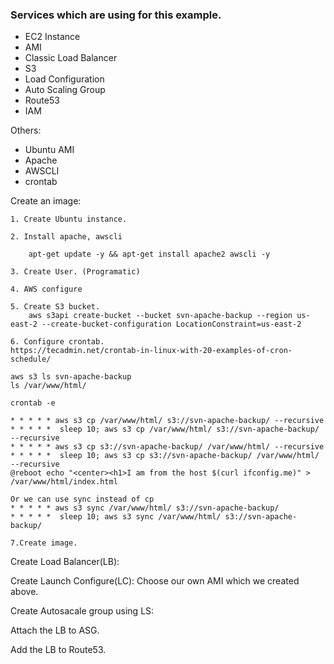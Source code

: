 ### Services which are using for this example.

* EC2 Instance
* AMI
* Classic Load Balancer
* S3
* Load Configuration
* Auto Scaling Group
* Route53
* IAM

Others:

* Ubuntu AMI
* Apache
* AWSCLI
* crontab

Create an image:

	1. Create Ubuntu instance.

	2. Install apache, awscli

		apt-get update -y && apt-get install apache2 awscli -y

	3. Create User. (Programatic)

	4. AWS configure

	5. Create S3 bucket.
		aws s3api create-bucket --bucket svn-apache-backup --region us-east-2 --create-bucket-configuration LocationConstraint=us-east-2

	6. Configure crontab.
	https://tecadmin.net/crontab-in-linux-with-20-examples-of-cron-schedule/

	aws s3 ls svn-apache-backup
	ls /var/www/html/

	crontab -e

	* * * * * aws s3 cp /var/www/html/ s3://svn-apache-backup/ --recursive
	* * * * *  sleep 10; aws s3 cp /var/www/html/ s3://svn-apache-backup/ --recursive
	* * * * * aws s3 cp s3://svn-apache-backup/ /var/www/html/ --recursive
	* * * * *  sleep 10; aws s3 cp s3://svn-apache-backup/ /var/www/html/ --recursive
	@reboot echo "<center><h1>I am from the host $(curl ifconfig.me)" > /var/www/html/index.html

	Or we can use sync instead of cp
	* * * * * aws s3 sync /var/www/html/ s3://svn-apache-backup/
	* * * * *  sleep 10; aws s3 sync /var/www/html/ s3://svn-apache-backup/

	7.Create image.


Create Load Balancer(LB):

Create Launch Configure(LC): Choose our own AMI which we created above.

Create Autosacale group using LS:

Attach the LB to ASG.

Add the LB to Route53.

